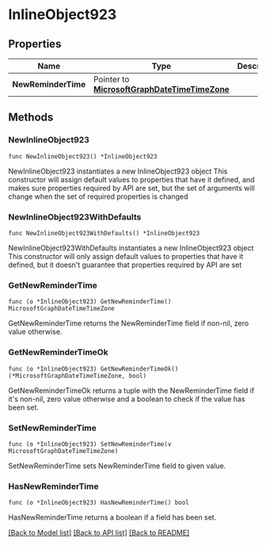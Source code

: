 # InlineObject923

## Properties

Name | Type | Description | Notes
------------ | ------------- | ------------- | -------------
**NewReminderTime** | Pointer to [**MicrosoftGraphDateTimeTimeZone**](MicrosoftGraphDateTimeTimeZone.md) |  | [optional] 

## Methods

### NewInlineObject923

`func NewInlineObject923() *InlineObject923`

NewInlineObject923 instantiates a new InlineObject923 object
This constructor will assign default values to properties that have it defined,
and makes sure properties required by API are set, but the set of arguments
will change when the set of required properties is changed

### NewInlineObject923WithDefaults

`func NewInlineObject923WithDefaults() *InlineObject923`

NewInlineObject923WithDefaults instantiates a new InlineObject923 object
This constructor will only assign default values to properties that have it defined,
but it doesn't guarantee that properties required by API are set

### GetNewReminderTime

`func (o *InlineObject923) GetNewReminderTime() MicrosoftGraphDateTimeTimeZone`

GetNewReminderTime returns the NewReminderTime field if non-nil, zero value otherwise.

### GetNewReminderTimeOk

`func (o *InlineObject923) GetNewReminderTimeOk() (*MicrosoftGraphDateTimeTimeZone, bool)`

GetNewReminderTimeOk returns a tuple with the NewReminderTime field if it's non-nil, zero value otherwise
and a boolean to check if the value has been set.

### SetNewReminderTime

`func (o *InlineObject923) SetNewReminderTime(v MicrosoftGraphDateTimeTimeZone)`

SetNewReminderTime sets NewReminderTime field to given value.

### HasNewReminderTime

`func (o *InlineObject923) HasNewReminderTime() bool`

HasNewReminderTime returns a boolean if a field has been set.


[[Back to Model list]](../README.md#documentation-for-models) [[Back to API list]](../README.md#documentation-for-api-endpoints) [[Back to README]](../README.md)


